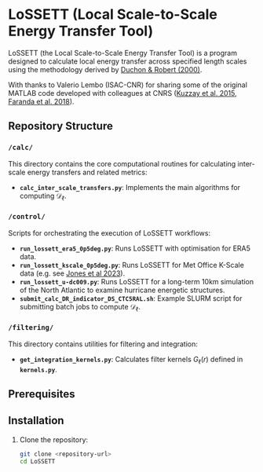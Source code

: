 # LoSSETT (Local Scale-to-Scale Energy Transfer Tool)

LoSSETT (the Local Scale-to-Scale Energy Transfer Tool) is a program designed to calculate local energy transfer across specified length scales using the methodology derived by [Duchon & Robert (2000)](https://iopscience.iop.org/article/10.1088/0951-7715/13/1/312).

With thanks to Valerio Lembo (ISAC-CNR) for sharing some of the original MATLAB code developed with colleagues at CNRS ([Kuzzay et al. 2015](https://pubs.aip.org/aip/pof/article-abstract/27/7/075105/103779), [Faranda et al. 2018](https://journals.ametsoc.org/view/journals/atsc/75/7/jas-d-17-0114.1.xml)).

## Repository Structure

### `/calc/`
This directory contains the core computational routines for calculating inter-scale energy transfers and related metrics:
- **`calc_inter_scale_transfers.py`**: Implements the main algorithms for computing $\mathcal{D}_\ell$.

### `/control/`
Scripts for orchestrating the execution of LoSSETT workflows:
- **`run_lossett_era5_0p5deg.py`**: Runs LoSSETT with optimisation for ERA5 data.
- **`run_lossett_kscale_0p5deg.py`**: Runs LoSSETT for Met Office K-Scale data (e.g. see [Jones et al 2023](https://agupubs.onlinelibrary.wiley.com/doi/full/10.1029/2023GL104672)).
- **`run_lossett_u-dc009.py`**: Runs LoSSETT for a long-term 10km simulation of the North Atlantic to examine hurricane energetic structures.
- **`submit_calc_DR_indicator_DS_CTC5RAL.sh`**: Example SLURM script for submitting batch jobs to compute $\mathcal{D}_\ell$.

### `/filtering/`
This directory contains utilities for filtering and integration:
- **`get_integration_kernels.py`**: Calculates filter kernels $G_\ell (r)$ defined in **`kernels.py`**.

## Prerequisites

## Installation

1. Clone the repository:
   ```bash
   git clone <repository-url>
   cd LoSSETT
